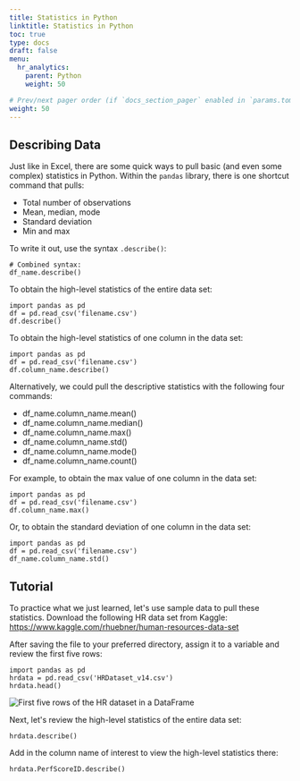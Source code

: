 ```yaml
---
title: Statistics in Python
linktitle: Statistics in Python
toc: true
type: docs
draft: false
menu:
  hr_analytics:
    parent: Python
    weight: 50

# Prev/next pager order (if `docs_section_pager` enabled in `params.toml`)
weight: 50
---
```


<!-- In this tutorial, I'll share how to pull basic and complex statistics from a dataset: -->

<!-- ## NumPy Library

NumPy supports processing large sets of data as well as complex mathematical functions. -->

## Describing Data

Just like in Excel, there are some quick ways to pull basic (and even some complex) statistics in Python. Within the `pandas` library, there is one shortcut command that pulls: 

* Total number of observations
* Mean, median, mode
* Standard deviation
* Min and max

To write it out, use the syntax `.describe()`:

```
# Combined syntax: 
df_name.describe()
```

To obtain the high-level statistics of the entire data set: 

``` 
import pandas as pd
df = pd.read_csv('filename.csv')
df.describe()
```

To obtain the high-level statistics of one column in the data set:

``` 
import pandas as pd
df = pd.read_csv('filename.csv')
df.column_name.describe()
```

Alternatively, we could pull the descriptive statistics with the following four commands:

* df_name.column_name.mean()
* df_name.column_name.median()
* df_name.column_name.max()
* df_name.column_name.std()
* df_name.column_name.mode()
* df_name.column_name.count()

For example, to obtain the max value of one column in the data set: 

``` 
import pandas as pd
df = pd.read_csv('filename.csv')
df.column_name.max()
```

Or, to obtain the standard deviation of one column in the data set:

``` 
import pandas as pd
df = pd.read_csv('filename.csv')
df_name.column_name.std()
```

## Tutorial

To practice what we just learned, let's use sample data to pull these statistics. Download the following HR data set from Kaggle: https://www.kaggle.com/rhuebner/human-resources-data-set

After saving the file to your preferred directory, assign it to a variable and review the first five rows:

``` 
import pandas as pd
hrdata = pd.read_csv('HRDataset_v14.csv')
hrdata.head()
```

![First five rows of the HR dataset in a DataFrame](/assets/images/hr_df.head.jpg)

Next, let's review the high-level statistics of the entire data set: 

``` 
hrdata.describe()
```

Add in the column name of interest to view the high-level statistics there:

``` 
hrdata.PerfScoreID.describe()
```

